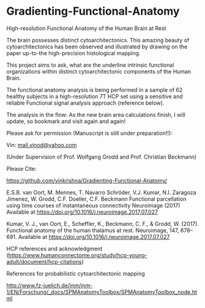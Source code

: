 # Gradienting-Functional-Anatomy
High-resolution Functional Anatomy of the Human Brain at Rest

The brain possesses distinct cytoarchitectonics. This amazing beauty of cytoarchitectonics has been observed and illustrated by drawing on the paper up-to-the high-precision histological mapping.

This project aims to ask, what are the underline intrinsic functional organizations within distinct cytoarchitectonic components of the Human Brain.

The functional anatomy analysis is being performed in a sample of 62 healthy subjects in a high-resolution 7T HCP set using a sensitive and reliable Functional signal analysis approach (reference below).

The analysis in the flow: As the new brain area calculations finish, I will update, so bookmark and visit again and again!






Please ask for permission (Manuscript is still under preparation!!):

Vin: mail.vinod@yahoo.com

(Under Supervision of Prof. Wolfgang Grodd and Prof. Christian Beckmann)












Please Cite:

https://github.com/vinkrishna/Gradienting-Functional-Anatomy/


E.S.B. van Oort, M. Mennes, T. Navarro Schröder, V.J. Kumar, N.I. Zaragoza Jimenez, W. Grodd, C.F. Doeller, C.F. Beckmann Functional parcellation using time courses of instantaneous connectivity Neuroimage (2017) 
Available at https://doi.org/10.1016/j.neuroimage.2017.07.027

Kumar, V. J., van Oort, E., Scheffler, K., Beckmann, C. F., & Grodd, W. (2017). Functional anatomy of the human thalamus at rest. Neuroimage, 147, 678–691. 
Available at https://doi.org/10.1016/j.neuroimage.2017.07.027

HCP references and acknowledgment 
(https://www.humanconnectome.org/study/hcp-young-adult/document/hcp-citations)


References for probabilistic cytoarchitectonic mapping

http://www.fz-juelich.de/inm/inm-1/EN/Forschung/_docs/SPMAnatomyToolbox/SPMAnatomyToolbox_node.html
